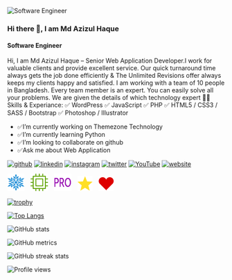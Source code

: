 ![Software Engineer](https://media-exp1.licdn.com/dms/image/C5616AQEAhmuWRWe0Lg/profile-displaybackgroundimage-shrink_350_1400/0/1636020356530?e=1668038400&v=beta&t=_qBfWSg86w0HFZqqrYs6xyJZVM1EyNd7vghYGSTyQnc)
### Hi there 👋, I am Md Azizul Haque
#### Software Engineer

Hi, I am Md Azizul Haque – Senior Web Application Developer.I work for valuable clients and provide excellent service. Our quick turnaround time always gets the job done efficiently & The Unlimited Revisions offer always keeps my clients happy and satisfied. I am working with a team of 10 people in Bangladesh. Every team member is an expert. You can easily solve all your problems.
We are given the details of which technology expert
👨‍💻 Skills & Experiance:
✅ WordPress
✅ JavaScript
✅ PHP
✅ HTML5 / CSS3 / SASS / Bootstrap
✅ Photoshop / Illustrator



-  ✅I’m currently working on Themezone Technology 
-  ✅I’m currently learning Python 
-  ✅I’m looking to collaborate on github 
-  ✅Ask me about Web Application 


[<img src='https://cdn.jsdelivr.net/npm/simple-icons@3.0.1/icons/github.svg' alt='github' height='40'>](https://github.com/mdazizulsoftwareengineer)  [<img src='https://cdn.jsdelivr.net/npm/simple-icons@3.0.1/icons/linkedin.svg' alt='linkedin' height='40'>](https://www.linkedin.com/in/https://www.linkedin.com/in/md-azizul-haque-36b59a148//)  [<img src='https://cdn.jsdelivr.net/npm/simple-icons@3.0.1/icons/instagram.svg' alt='instagram' height='40'>](https://www.instagram.com/https://www.instagram.com/jibonkhan.softwareengineer//)  [<img src='https://cdn.jsdelivr.net/npm/simple-icons@3.0.1/icons/twitter.svg' alt='twitter' height='40'>](https://twitter.com/https://twitter.com/mdazizul923)  [<img src='https://cdn.jsdelivr.net/npm/simple-icons@3.0.1/icons/youtube.svg' alt='YouTube' height='40'>](https://www.youtube.com/channel/https://www.youtube.com/c/JibonKhan/videos)  [<img src='https://cdn.jsdelivr.net/npm/simple-icons@3.0.1/icons/icloud.svg' alt='website' height='40'>](https://mdazizulhaque.com/)  

<a href='https://archiveprogram.github.com/'><img src='https://raw.githubusercontent.com/acervenky/animated-github-badges/master/assets/acbadge.gif' width='40' height='40'></a> <a href='https://docs.github.com/en/developers'><img src='https://raw.githubusercontent.com/acervenky/animated-github-badges/master/assets/devbadge.gif' width='40' height='40'></a> <a href='https://github.com/pricing'><img src='https://raw.githubusercontent.com/acervenky/animated-github-badges/master/assets/pro.gif' width='40' height='40'></a> <a href='https://stars.github.com/'><img src='https://raw.githubusercontent.com/acervenky/animated-github-badges/master/assets/starbadge.gif' width='35' height='35'></a> <a href='https://docs.github.com/en/github/supporting-the-open-source-community-with-github-sponsors'><img src='https://raw.githubusercontent.com/acervenky/animated-github-badges/master/assets/sponsorbadge.gif' width='35' height='35'></a> 

[![trophy](https://github-profile-trophy.vercel.app/?username=mdazizulsoftwareengineer)](https://github.com/ryo-ma/github-profile-trophy)

[![Top Langs](https://github-readme-stats.vercel.app/api/top-langs/?username=mdazizulsoftwareengineer)](https://github.com/anuraghazra/github-readme-stats)

![GitHub stats](https://github-readme-stats.vercel.app/api?username=mdazizulsoftwareengineer&show_icons=true)  

![GitHub metrics](https://metrics.lecoq.io/mdazizulsoftwareengineer)  

![GitHub streak stats](https://github-readme-streak-stats.herokuapp.com/?user=mdazizulsoftwareengineer)  

![Profile views](https://gpvc.arturio.dev/mdazizulsoftwareengineer)  
